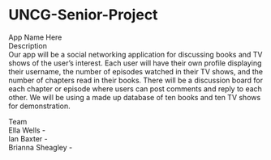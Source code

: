 # UNCG-Senior-Project
App Name Here <br />
Description <br />
Our app will be a social networking application for discussing books and TV shows of the user’s interest. Each user will have their own profile displaying their username, the number of episodes watched in their TV shows, and the number of chapters read in their books. There will be a discussion board for each chapter or episode where users can post comments and reply to each other. We will be using a made up database of ten books and ten TV shows for demonstration. <br />

Team <br />
Ella Wells -
<br />
Ian Baxter -
<br />
Brianna Sheagley -
